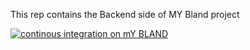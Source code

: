 This rep contains the Backend side of MY Bland project


[![continous integration on mY BLAND](https://github.com/niyibi250/MY_BLAND_BACKEND/actions/workflows/cont_int_testing.yml/badge.svg?branch=FT%28backend%29-testing-with-jest-and-cicleci)](https://github.com/niyibi250/MY_BLAND_BACKEND/actions/workflows/cont_int_testing.yml)